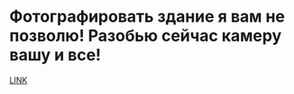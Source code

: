 # Фотографировать здание я вам не позволю! Разобью сейчас камеру вашу и все!



[LINK](https://varlamov.ru/792734.html)